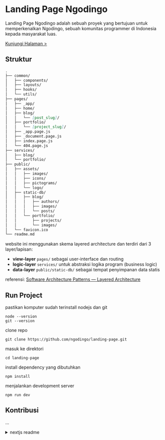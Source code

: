# Landing Page Ngodingo

Landing Page Ngodingo adalah sebuah proyek yang bertujuan untuk memperkenalkan Ngodingo, sebuah komunitas programmer di Indonesia kepada masyarakat luas.

[Kunjungi Halaman >](https://ngodingo-landing-page.vercel.app/)

## Struktur
```md
.
├── common/
│   ├── components/
│   ├── layouts/
│   ├── hooks/
│   └── utils/
├── pages/
│   ├── _app/
│   ├── home/
│   ├── blog/
│   │   └── [post_slug]/
│   ├── portfolio/
│   │   └── [project_slug]/
│   ├── _app.page.js
│   ├── _document.page.js
│   ├── index.page.js
│   └── 404.page.js
├── services/
│   ├── blog/
│   └── portfolio/
├── public/
│   ├── assets/
│   │   ├── images/
│   │   ├── icons/
│   │   ├── pictograms/
│   │   └── logo/
│   ├── static-db/
│   │   ├── blog/
│   │   │   ├── authors/
│   │   │   ├── images/
│   │   │   └── posts/
│   │   └── portfolio/
│   │       ├── projects/
│   │       └── images/
│   └── favicon.ico
└── readme.md
```
website ini menggunakan skema layered architecture dan terdiri dari 3 layer/lapisan:
- **view-layer** `pages/` sebagai user-interface dan routing
- **logic-layer** `services/` untuk abstraksi logika program (business logic)
- **data-layer** `public/static-db/` sebagai tempat penyimpanan data statis

referensi: [Software Architecture Patterns — Layered Architecture](https://priyalwalpita.medium.com/software-architecture-patterns-layered-architecture-a3b89b71a057)

## Run Project
pastikan komputer sudah terinstall nodejs dan git
```
node --version
git --version
```
clone repo
```
git clone https://github.com/ngodingo/landing-page.git
```
masuk ke direktori
```
cd landing-page
```
install dependency yang dibutuhkan
```
npm install
```
menjalankan development server
```
npm run dev
```

## Kontribusi

...



<details>
  <summary>nextjs readme</summary>
  
  This is a [Next.js](https://nextjs.org/) project bootstrapped with [`create-next-app`](https://github.com/vercel/next.js/tree/canary/packages/create-next-app).

  ## Getting Started

  First, run the development server:

  ```bash
  npm run dev
  # or
  yarn dev
  ```

  Open [http://localhost:3000](http://localhost:3000) with your browser to see the result.

  You can start editing the page by modifying `pages/index.js`. The page auto-updates as you edit the file.

  [API routes](https://nextjs.org/docs/api-routes/introduction) can be accessed on [http://localhost:3000/api/hello](http://localhost:3000/api/hello). This endpoint can be edited in `pages/api/hello.js`.

  The `pages/api` directory is mapped to `/api/*`. Files in this directory are treated as [API routes](https://nextjs.org/docs/api-routes/introduction) instead of React pages.

  This project uses [`next/font`](https://nextjs.org/docs/basic-features/font-optimization) to automatically optimize and load Inter, a custom Google Font.

  ## Learn More

  To learn more about Next.js, take a look at the following resources:

  - [Next.js Documentation](https://nextjs.org/docs) - learn about Next.js features and API.
  - [Learn Next.js](https://nextjs.org/learn) - an interactive Next.js tutorial.

  You can check out [the Next.js GitHub repository](https://github.com/vercel/next.js/) - your feedback and contributions are welcome!

  ## Deploy on Vercel

  The easiest way to deploy your Next.js app is to use the [Vercel Platform](https://vercel.com/new?utm_medium=default-template&filter=next.js&utm_source=create-next-app&utm_campaign=create-next-app-readme) from the creators of Next.js.

  Check out our [Next.js deployment documentation](https://nextjs.org/docs/deployment) for more details.

</details>
